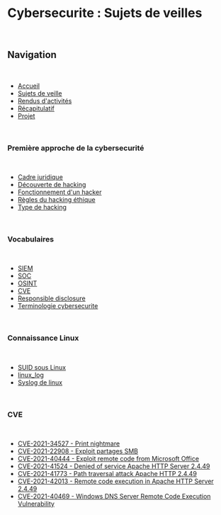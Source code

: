 ﻿# Cybersecurite : Sujets de veilles

<br>

## Navigation

<br>

- <a href="https://github.com/Darylabrador/cybersecurite/tree/accueil"> Accueil </a>
- <a href="https://github.com/Darylabrador/cybersecurite/tree/main"> Sujets de veille </a>
- <a href="https://github.com/Darylabrador/cybersecurite/tree/Excels"> Rendus d'activités </a>
- <a href="https://github.com/Darylabrador/cybersecurite/tree/recapitulatif"> Récapitulatif </a>
- <a href="https://github.com/Darylabrador/cybersecurite_projets"> Projet </a>

<br>

### Première approche de la cybersecurité

<br>

- <a href="https://github.com/Darylabrador/cybersecurite/blob/main/Hacking/cadre_juridique.md"> Cadre juridique </a>
- <a href="https://github.com/Darylabrador/cybersecurite/blob/main/Hacking/decouvert_hacking.md"> Découverte de hacking</a>
- <a href="https://github.com/Darylabrador/cybersecurite/blob/main/Hacking/fonctionnement_hacker.md"> Fonctionnement d'un hacker </a>
- <a href="https://github.com/Darylabrador/cybersecurite/blob/main/Hacking/regles_hacking_ethique.md"> Règles du hacking éthique </a>
- <a href="https://github.com/Darylabrador/cybersecurite/blob/main/Hacking/types_hacking.md"> Type de hacking </a>

<br>

### Vocabulaires

<br>

- <a href="https://github.com/Darylabrador/cybersecurite/blob/main/Vocabulaires/siem.md"> SIEM </a>
- <a href="https://github.com/Darylabrador/cybersecurite/blob/main/Vocabulaires/SOC.md"> SOC </a>
- <a href="https://github.com/Darylabrador/cybersecurite/blob/main/Vocabulaires/OSINT.md"> OSINT </a>
- <a href="https://github.com/Darylabrador/cybersecurite/blob/main/Vocabulaires/CVE.md"> CVE </a>
- <a href="https://github.com/Darylabrador/cybersecurite/blob/main/Vocabulaires/responsible_disclosure.md"> Responsible disclosure </a>
- <a href="https://github.com/Darylabrador/cybersecurite/blob/main/Vocabulaires/terminologie_cybersecurite.md"> Terminologie cybersecurite </a>

<br>


### Connaissance Linux

<br>

- <a href="https://github.com/Darylabrador/cybersecurite/blob/main/Linux/SUID_linux.md"> SUID sous Linux </a>
- <a href="https://github.com/Darylabrador/cybersecurite/blob/main/Linux/linux_log.md"> linux_log </a>
- <a href="https://github.com/Darylabrador/cybersecurite/blob/main/Linux/syslog.md"> Syslog de linux </a>

<br>

### CVE

<br>

- <a href="https://github.com/Darylabrador/cybersecurite/blob/main/CVE/CVE-2021-34527.md"> CVE-2021-34527 - Print nightmare </a>
- <a href="https://github.com/Darylabrador/cybersecurite/blob/main/CVE/CVE-2021-22908.md"> CVE-2021-22908 - Exploit partages SMB </a>
- <a href="https://github.com/Darylabrador/cybersecurite/blob/main/CVE/CVE-2021-40444.md"> CVE-2021-40444 - Exploit remote code from Microsoft Office </a>
- <a href="https://github.com/Darylabrador/cybersecurite/blob/main/CVE/CVE-2021-41524.md"> CVE-2021-41524 - Denied of service Apache HTTP Server 2.4.49 </a>
- <a href="https://github.com/Darylabrador/cybersecurite/blob/main/CVE/CVE-2021-41773.md"> CVE-2021-41773 - Path traversal attack Apache HTTP 2.4.49  </a>
- <a href="https://github.com/Darylabrador/cybersecurite/blob/main/CVE/CVE-2021-42013.md"> CVE-2021-42013 - Remote code execution in Apache HTTP Server 2.4.49 </a>
- <a href="https://github.com/Darylabrador/cybersecurite/blob/main/CVE/CVE-2021-40469.md"> CVE-2021-40469 - Windows DNS Server Remote Code Execution Vulnerability  </a>